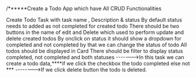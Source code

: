 /******Create a Todo App which have All CRUD Functionalities

Create Todo Task with task name , Description & status 
By default status needs to added as not completed for created todo
There should be two buttons in the name of edit and Delete which used to perform update and delete created todos
By onclick on status it should show a dropdown for completed and not completed by that we can change the status of todo
All todos should be displayed in Card
There should be filter to display status completed, not completed and both statuses
------->In this task we can create a todo data,****if we click the checkbox the todo completed else not ***
-------->If we click delete button the todo is deleted.


